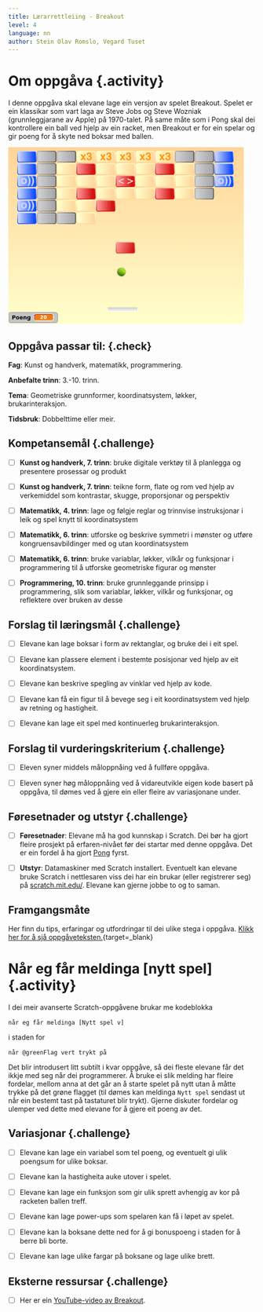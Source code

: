 ```yaml
---
title: Lærarrettleiing - Breakout
level: 4
language: nn
author: Stein Olav Romslo, Vegard Tuset
---
```



# Om oppgåva {.activity}

I denne oppgåva skal elevane lage ein versjon av spelet Breakout. Spelet er ein
klassikar som vart laga av Steve Jobs og Steve Wozniak (grunnleggjarane av
Apple) på 1970-talet. På same måte som i Pong skal dei kontrollere ein ball ved
hjelp av ein racket, men Breakout er for ein spelar og gir poeng for å skyte ned
boksar med ballen.

![Illustrasjon av eit ferdig Breakout-spel](breakout.png)

## Oppgåva passar til: {.check}

__Fag__: Kunst og handverk, matematikk, programmering.

__Anbefalte trinn__: 3.-10. trinn.

__Tema__: Geometriske grunnformer, koordinatsystem, løkker, brukarinteraksjon.

__Tidsbruk__: Dobbelttime eller meir.

## Kompetansemål {.challenge}

- [ ] __Kunst og handverk, 7. trinn__: bruke digitale verktøy til å planlegga
      og presentere prosessar og produkt

- [ ] __Kunst og handverk, 7. trinn__: teikne form, flate og rom ved hjelp av
      verkemiddel som kontrastar, skugge, proporsjonar og perspektiv

- [ ] __Matematikk, 4. trinn__: lage og følgje reglar og trinnvise instruksjonar
      i leik og spel knytt til koordinatsystem

- [ ] __Matematikk, 6. trinn__: utforske og beskrive symmetri i mønster og
      utføre kongruensavbildinger med og utan koordinatsystem

- [ ] __Matematikk, 6. trinn__: bruke variablar, løkker, vilkår og funksjonar i
      programmering til å utforske geometriske figurar og mønster

- [ ] __Programmering, 10. trinn__: bruke grunnleggande prinsipp i
      programmering, slik som variablar, løkker, vilkår og funksjonar, og
      reflektere over bruken av desse

## Forslag til læringsmål {.challenge}

- [ ] Elevane kan lage boksar i form av rektanglar, og bruke dei i eit spel.

- [ ] Elevane kan plassere element i bestemte posisjonar ved hjelp av eit
  koordinatsystem.

- [ ] Elevane kan beskrive spegling av vinklar ved hjelp av kode.

- [ ] Elevane kan få ein figur til å bevege seg i eit koordinatsystem ved hjelp
  av retning og hastigheit.

- [ ] Elevane kan lage eit spel med kontinuerleg brukarinteraksjon.

## Forslag til vurderingskriterium {.challenge}

- [ ] Eleven syner middels måloppnåing ved å fullføre oppgåva.

- [ ] Eleven syner høg måloppnåing ved å vidareutvikle eigen kode basert på
  oppgåva, til dømes ved å gjere ein eller fleire av variasjonane under.

## Føresetnader og utstyr {.challenge}

- [ ] __Føresetnader__: Elevane må ha god kunnskap i Scratch. Dei bør ha gjort
  fleire prosjekt på erfaren-nivået før dei startar med denne oppgåva. Det er
  ein fordel å ha gjort [Pong](../pong/pong_nn.html) fyrst.

- [ ] __Utstyr__: Datamaskiner med Scratch installert. Eventuelt kan elevane
  bruke Scratch i nettlesaren viss dei har ein brukar (eller registrerer seg) på
  [scratch.mit.edu/](https://scratch.mit.edu/). Elevane kan gjerne jobbe to og
  to saman.

## Framgangsmåte

Her finn du tips, erfaringar og utfordringar til dei ulike stega i oppgåva.
[Klikk her for å sjå
oppgåveteksten.](../breakout/breakout_nn.html){target=_blank}


# Når eg får meldinga [nytt spel] {.activity}

I dei meir avanserte Scratch-oppgåvene brukar me kodeblokka

```blocks
når eg får meldinga [Nytt spel v]
```

i staden for

```blocks
når @greenFlag vert trykt på
```

Det blir introdusert litt subtilt i kvar oppgåve, så dei fleste elevane får det
ikkje med seg når dei programmerer. Å bruke ei slik melding har fleire fordelar,
mellom anna at det går an å starte spelet på nytt utan å måtte trykke på det
grøne flagget (til dømes kan meldinga `Nytt spel` sendast ut når ein bestemt
tast på tastaturet blir trykt). Gjerne diskuter fordelar og ulemper ved dette
med elevane for å gjere eit poeng av det.

## Variasjonar {.challenge}

- [ ] Elevane kan lage ein variabel som tel poeng, og eventuelt gi ulik poengsum
  for ulike boksar.

- [ ] Elevane kan la hastigheita auke utover i spelet.

- [ ] Elevane kan lage ein funksjon som gir ulik sprett avhengig av kor på
  racketen ballen treff.

- [ ] Elevane kan lage power-ups som spelaren kan få i løpet av spelet.

- [ ] Elevane kan la boksane dette ned for å gi bonuspoeng i staden for å berre
  bli borte.

- [ ] Elevane kan lage ulike fargar på boksane og lage ulike brett.

## Eksterne ressursar {.challenge}

- [ ] Her er ein [YouTube-video av
  Breakout](https://www.youtube.com/watch?v%3D-uJSEmIea9U).
